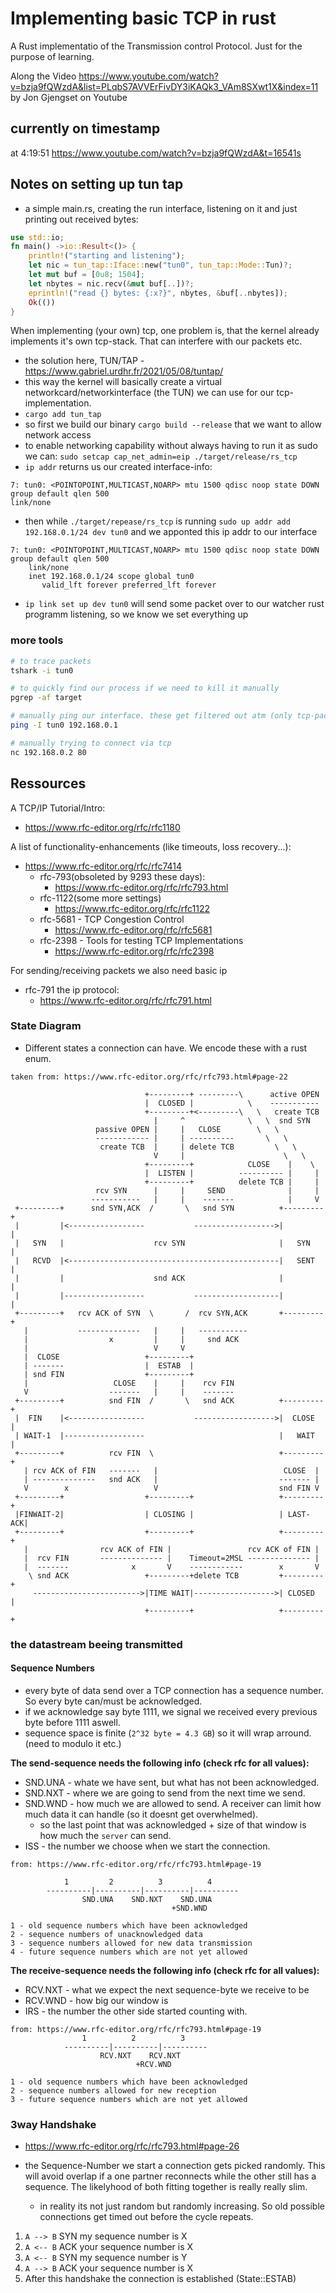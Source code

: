 # Implementing basic TCP in rust

A Rust implementatio of the Transmission control Protocol. Just for the purpose of learning.

Along the Video https://www.youtube.com/watch?v=bzja9fQWzdA&list=PLqbS7AVVErFivDY3iKAQk3_VAm8SXwt1X&index=11 by Jon Gjengset on Youtube

## currently on timestamp
at 4:19:51
https://www.youtube.com/watch?v=bzja9fQWzdA&t=16541s

## Notes on setting up tun tap
- a simple main.rs, creating the run interface, listening on it and just printing out received bytes:
```rs
use std::io;
fn main() ->io::Result<()> {
    println!("starting and listening");
    let nic = tun_tap::Iface::new("tun0", tun_tap::Mode::Tun)?;
    let mut buf = [0u8; 1504];
    let nbytes = nic.recv(&mut buf[..])?;
    eprintln!("read {} bytes: {:x?}", nbytes, &buf[..nbytes]);
    Ok(())
}
```

When implementing (your own) tcp, one problem is, that the kernel already implements it's own tcp-stack. That can interfere with our packets etc.
- the solution here, TUN/TAP - https://www.gabriel.urdhr.fr/2021/05/08/tuntap/
- this way the kernel will basically create a virtual networkcard/networkinterface (the TUN) we can use for our tcp-implementation.
- `cargo add tun_tap`
- so first we build our binary `cargo build --release` that we want to allow network access
- to enable networking capability without always having to run it as sudo we can: `sudo setcap cap_net_admin=eip ./target/release/rs_tcp`
- `ip addr` returns us our created interface-info: 
```
7: tun0: <POINTOPOINT,MULTICAST,NOARP> mtu 1500 qdisc noop state DOWN group default qlen 500    
link/none
```
- then while `./target/repease/rs_tcp` is running `sudo up addr add 192.168.0.1/24 dev tun0` and we apponted this ip addr to our interface
```
7: tun0: <POINTOPOINT,MULTICAST,NOARP> mtu 1500 qdisc noop state DOWN group default qlen 500
    link/none 
    inet 192.168.0.1/24 scope global tun0
       valid_lft forever preferred_lft forever
```
- `ip link set up dev tun0` will send some packet over to our watcher rust programm listening, so we know we set everything up

### more tools
```sh
# to trace packets
tshark -i tun0

# to quickly find our process if we need to kill it manually
pgrep -af target

# manually ping our interface. these get filtered out atm (only tcp-packets continue to get parsed)
ping -I tun0 192.168.0.1

# manually trying to connect via tcp
nc 192.168.0.2 80

```


## Ressources
A TCP/IP Tutorial/Intro:
- https://www.rfc-editor.org/rfc/rfc1180

A list of functionality-enhancements (like timeouts, loss recovery...):
- https://www.rfc-editor.org/rfc/rfc7414
    - rfc-793(obsoleted by 9293 these days):
        - https://www.rfc-editor.org/rfc/rfc793.html
    - rfc-1122(some more settings)
        - https://www.rfc-editor.org/rfc/rfc1122
    - rfc-5681 - TCP Congestion Control
        - https://www.rfc-editor.org/rfc/rfc5681
    - rfc-2398 - Tools for testing TCP Implementations
        - https://www.rfc-editor.org/rfc/rfc2398

For sending/receiving packets we also need basic ip
- rfc-791 the ip protocol:
    - https://www.rfc-editor.org/rfc/rfc791.html

### State Diagram
- Different states a connection can have. We encode these with a rust enum.
```
taken from: https://www.rfc-editor.org/rfc/rfc793.html#page-22

                              +---------+ ---------\      active OPEN
                              |  CLOSED |            \    -----------
                              +---------+<---------\   \   create TCB
                                |     ^              \   \  snd SYN
                   passive OPEN |     |   CLOSE        \   \
                   ------------ |     | ----------       \   \
                    create TCB  |     | delete TCB         \   \
                                V     |                      \   \
                              +---------+            CLOSE    |    \
                              |  LISTEN |          ---------- |     |
                              +---------+          delete TCB |     |
                   rcv SYN      |     |     SEND              |     |
                  -----------   |     |    -------            |     V
 +---------+      snd SYN,ACK  /       \   snd SYN          +---------+
 |         |<-----------------           ------------------>|         |
 |   SYN   |                    rcv SYN                     |   SYN   |
 |   RCVD  |<-----------------------------------------------|   SENT  |
 |         |                    snd ACK                     |         |
 |         |------------------           -------------------|         |
 +---------+   rcv ACK of SYN  \       /  rcv SYN,ACK       +---------+
   |           --------------   |     |   -----------
   |                  x         |     |     snd ACK
   |                            V     V
   |  CLOSE                   +---------+
   | -------                  |  ESTAB  |
   | snd FIN                  +---------+
   |                   CLOSE    |     |    rcv FIN
   V                  -------   |     |    -------
 +---------+          snd FIN  /       \   snd ACK          +---------+
 |  FIN    |<-----------------           ------------------>|  CLOSE  |
 | WAIT-1  |------------------                              |   WAIT  |
 +---------+          rcv FIN  \                            +---------+
   | rcv ACK of FIN   -------   |                            CLOSE  |
   | --------------   snd ACK   |                           ------- |
   V        x                   V                           snd FIN V
 +---------+                  +---------+                   +---------+
 |FINWAIT-2|                  | CLOSING |                   | LAST-ACK|
 +---------+                  +---------+                   +---------+
   |                rcv ACK of FIN |                 rcv ACK of FIN |
   |  rcv FIN       -------------- |    Timeout=2MSL -------------- |
   |  -------              x       V    ------------        x       V
    \ snd ACK                 +---------+delete TCB         +---------+
     ------------------------>|TIME WAIT|------------------>| CLOSED  |
                              +---------+                   +---------+
```

### the datastream beeing transmitted

#### Sequence Numbers
- every byte of data send over a TCP connection has a sequence number. So every byte can/must be acknowledged.
- if we acknowledge say byte 1111, we signal we received every previous byte before 1111 aswell.
- sequence space is finite (`2^32 byte = 4.3 GB`) so it will wrap arround. (need to modulo it etc.)

**The send-sequence needs the following info (check rfc for all values):**

- SND.UNA - whate we have sent, but what has not been acknowledged.
- SND.NXT - where we are going to send from the next time we send.
- SND.WND - how much we are allowed to send. A receiver can limit how much data it can handle (so it doesnt get overwhelmed).
    - so the last point that was acknowledged + size of that window is how much the `server` can send.
- ISS - the number we choose when we start the connection.

```
from: https://www.rfc-editor.org/rfc/rfc793.html#page-19

            1         2          3          4
        ----------|----------|----------|----------
                SND.UNA    SND.NXT    SND.UNA
                                    +SND.WND

1 - old sequence numbers which have been acknowledged
2 - sequence numbers of unacknowledged data
3 - sequence numbers allowed for new data transmission
4 - future sequence numbers which are not yet allowed
```

**The receive-sequence needs the following info (check rfc for all values):**

- RCV.NXT - what we expect the next sequence-byte we receive to be
- RCV.WND - how big our window is
- IRS - the number the other side started counting with.

```
from: https://www.rfc-editor.org/rfc/rfc793.html#page-19
                1          2          3
            ----------|----------|----------
                    RCV.NXT    RCV.NXT
                            +RCV.WND

1 - old sequence numbers which have been acknowledged
2 - sequence numbers allowed for new reception
3 - future sequence numbers which are not yet allowed
```

### 3way Handshake 
- https://www.rfc-editor.org/rfc/rfc793.html#page-26

- the Sequence-Number we start a connection gets picked randomly. This will avoid overlap if a one partner reconnects while the other still has a sequence. The likelyhood of both fitting together is really really slim.
    - in reality its not just random but randomly increasing. So old possible connections get timed out before the cycle repeats.

1. `A --> B` SYN my sequence number is X
2. `A <-- B` ACK your sequence number is X
3. `A <-- B` SYN my sequence number is Y
4. `A --> B` ACK your sequence number is X
5. After this handshake the connection is established (State::ESTAB)
